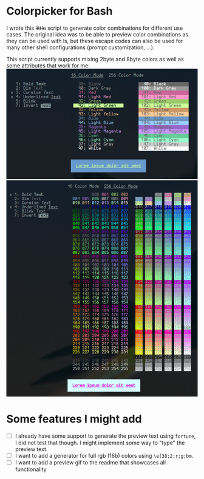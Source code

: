 # Colorpicker for Bash
I wrote this ~~little~~ script to generate color combinations for different use cases.
The original idea was to be able to preview color combinations as they can be used with ls, but these escape codes can also be used for many other shell configurations (prompt customization, ...).

This script currently supports mixing 2byte and 8byte colors as well as some attributes that work for me:
![Screenshot of the 2byte mode](.github/16mode.png)
![Screenshot of the 8byte mode](.github/256mode.png)

# Some features I might add
 - [ ] I already have some support to generate the preview text using `fortune`, I did not test that though. I might implement some way to "type" the preview text.
 - [ ] I want to add a generator for full rgb (16b) colors using `\e[38;2;r;g;bm`.
 - [ ] I want to add a preview gif to the readme that showcases all functionality
